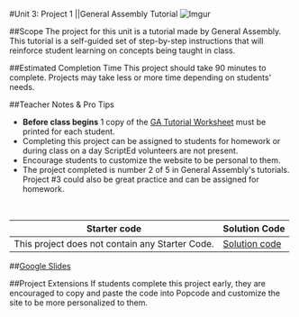 #Unit 3: Project 1 ||General Assembly Tutorial
![Imgur](http://i.imgur.com/t1O7Zcjm.jpg)

##Scope
The project for this unit is a tutorial made by General Assembly. This tutorial is a self-guided set of step-by-step instructions that will reinforce student learning on concepts being taught in class.


##Estimated Completion Time
This project should take 90 minutes to complete. Projects may take less or more time depending on students' needs.  

##Teacher Notes & Pro Tips
* **Before class begins** 1 copy of the [GA Tutorial Worksheet](https://www.dropbox.com/s/x7kyti0jt6easj0/GeneralAssemblyPacketJeffBlog.docx ) must be printed for each student.
* Completing this project can be assigned to students for homework or during class on a day ScriptEd volunteers are not present.
* Encourage students to customize the website to be personal to them.
* The project completed is number 2 of 5 in General Assembly's tutorials. Project #3 could also be great practice and can be assigned for homework.

<br>

| Starter code | Solution Code |
|-------|-------|
|This project does not contain any Starter Code. | [Solution code](https://dash.generalassemb.ly/projects/build-your-own-blog-theme) |

##[Google Slides](https://docs.google.com/presentation/d/150yZStV8RYMswp0Z8aIR-4jHjIkv9kjMXCAbkMjBV48/edit?usp=sharing)

##Project Extensions
If students complete this project early, they are encouraged to copy and paste the code into Popcode and customize the site to be more personalized to them.





